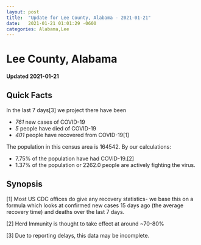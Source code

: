```yaml
---
layout: post
title:  "Update for Lee County, Alabama - 2021-01-21"
date:   2021-01-21 01:01:29 -0600
categories: Alabama,Lee
---
```


# Lee County, Alabama
#### Updated 2021-01-21

## Quick Facts

In the last 7 days[3] we project there have been
- *761* new cases of COVID-19
- *5* people have died of COVID-19
- *401* people have recovered from COVID-19[1]

The population in this census area is 164542. By our calculations:
- 7.75% of the population have had COVID-19.[2]
- 1.37% of the population or 2262.0 people are actively fighting the virus.

## Synopsis




[1] Most US CDC offices do give any recovery statistics- we base this on a formula which looks at confirmed new cases
15 days ago (the average recovery time) and deaths over the last 7 days.

[2] Herd Immunity is thought to take effect at around ~70-80%

[3] Due to reporting delays, this data may be incomplete.
 
    